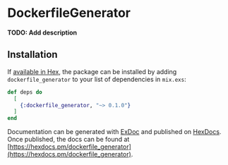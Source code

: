 # DockerfileGenerator

**TODO: Add description**

## Installation

If [available in Hex](https://hex.pm/docs/publish), the package can be installed
by adding `dockerfile_generator` to your list of dependencies in `mix.exs`:

```elixir
def deps do
  [
    {:dockerfile_generator, "~> 0.1.0"}
  ]
end
```

Documentation can be generated with [ExDoc](https://github.com/elixir-lang/ex_doc)
and published on [HexDocs](https://hexdocs.pm). Once published, the docs can
be found at [https://hexdocs.pm/dockerfile_generator](https://hexdocs.pm/dockerfile_generator).

